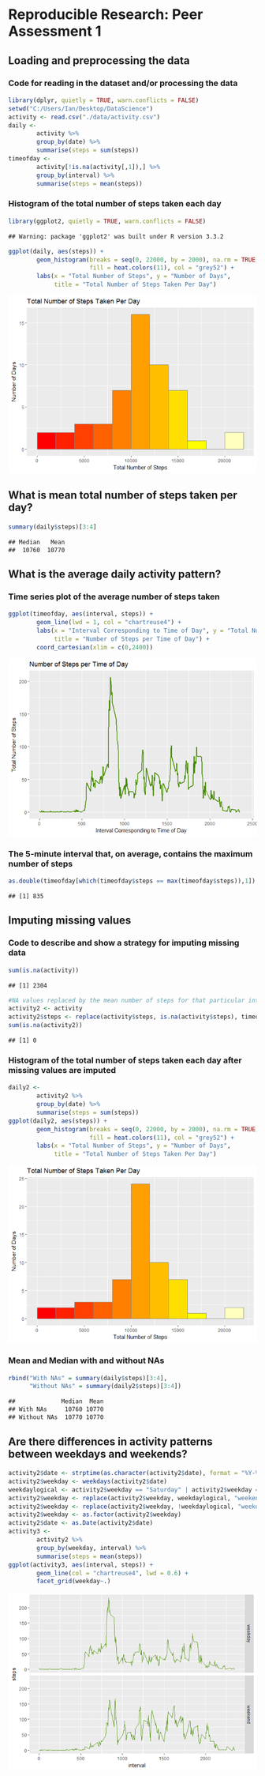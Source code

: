 # Reproducible Research: Peer Assessment 1


## Loading and preprocessing the data

### Code for reading in the dataset and/or processing the data



```r
library(dplyr, quietly = TRUE, warn.conflicts = FALSE)
setwd("C:/Users/Ian/Desktop/DataScience")
activity <- read.csv("./data/activity.csv")
daily <-
        activity %>%
        group_by(date) %>%
        summarise(steps = sum(steps))
timeofday <-
        activity[!is.na(activity[,1]),] %>%
        group_by(interval) %>%
        summarise(steps = mean(steps))
```

### Histogram of the total number of steps taken each day



```r
library(ggplot2, quietly = TRUE, warn.conflicts = FALSE)
```

```
## Warning: package 'ggplot2' was built under R version 3.3.2
```

```r
ggplot(daily, aes(steps)) + 
        geom_histogram(breaks = seq(0, 22000, by = 2000), na.rm = TRUE, 
                       fill = heat.colors(11), col = "grey52") +
        labs(x = "Total Number of Steps", y = "Number of Days", 
             title = "Total Number of Steps Taken Per Day")
```

![](PA1_template_files/figure-html/hist-1.png)<!-- -->


## What is mean total number of steps taken per day?


```r
summary(daily$steps)[3:4]
```

```
## Median   Mean 
##  10760  10770
```

## What is the average daily activity pattern?

### Time series plot of the average number of steps taken



```r
ggplot(timeofday, aes(interval, steps)) + 
        geom_line(lwd = 1, col = "chartreuse4") +
        labs(x = "Interval Corresponding to Time of Day", y = "Total Number of Steps",
             title = "Number of Steps per Time of Day") +
        coord_cartesian(xlim = c(0,2400))
```

![](PA1_template_files/figure-html/intervalsteps-1.png)<!-- -->

### The 5-minute interval that, on average, contains the maximum number of steps



```r
as.double(timeofday[which(timeofday$steps == max(timeofday$steps)),1])
```

```
## [1] 835
```

## Imputing missing values

### Code to describe and show a strategy for imputing missing data



```r
sum(is.na(activity))
```

```
## [1] 2304
```

```r
#NA values replaced by the mean number of steps for that particular interval
activity2 <- activity
activity2$steps <- replace(activity$steps, is.na(activity$steps), timeofday$steps)
sum(is.na(activity2))
```

```
## [1] 0
```

### Histogram of the total number of steps taken each day after missing values are imputed



```r
daily2 <-
        activity2 %>%
        group_by(date) %>%
        summarise(steps = sum(steps))
ggplot(daily2, aes(steps)) + 
        geom_histogram(breaks = seq(0, 22000, by = 2000), na.rm = TRUE, 
                       fill = heat.colors(11), col = "grey52") +
        labs(x = "Total Number of Steps", y = "Number of Days", 
             title = "Total Number of Steps Taken Per Day")
```

![](PA1_template_files/figure-html/hist2-1.png)<!-- -->

### Mean and Median with and without NAs



```r
rbind("With NAs" = summary(daily$steps)[3:4], 
      "Without NAs" = summary(daily2$steps)[3:4])
```

```
##             Median  Mean
## With NAs     10760 10770
## Without NAs  10770 10770
```

## Are there differences in activity patterns between weekdays and weekends?


```r
activity2$date <- strptime(as.character(activity2$date), format = "%Y-%m-%d")
activity2$weekday <- weekdays(activity2$date)
weekdaylogical <- activity2$weekday == "Saturday" | activity2$weekday == "Sunday"
activity2$weekday <- replace(activity2$weekday, weekdaylogical, "weekend")
activity2$weekday <- replace(activity2$weekday, !weekdaylogical, "weekday")
activity2$weekday <- as.factor(activity2$weekday)
activity2$date <- as.Date(activity2$date)
activity3 <-
        activity2 %>%
        group_by(weekday, interval) %>%
        summarise(steps = mean(steps))
ggplot(activity3, aes(interval, steps)) +
        geom_line(col = "chartreuse4", lwd = 0.6) + 
        facet_grid(weekday~.)
```

![](PA1_template_files/figure-html/weekday-1.png)<!-- -->
